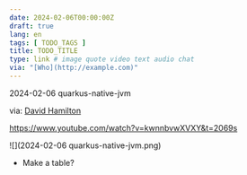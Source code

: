 ```yaml
---
date: 2024-02-06T00:00:00Z
draft: true
lang: en
tags: [ TODO_TAGS ]
title: TODO_TITLE
type: link # image quote video text audio chat
via: "[Who](http://example.com)"
---
```

2024-02-06 quarkus-native-jvm


via: [David Hamilton](https://equalexperts.slack.com/archives/C02QDL3SZ/p1706101577622929?thread_ts=1704879955.087409&ampcid=C02QDL3SZ)




<https://www.youtube.com/watch?v=kwnnbvwXVXY&t=2069s>

![](2024-02-06 quarkus-native-jvm.png)


-   Make a table?



